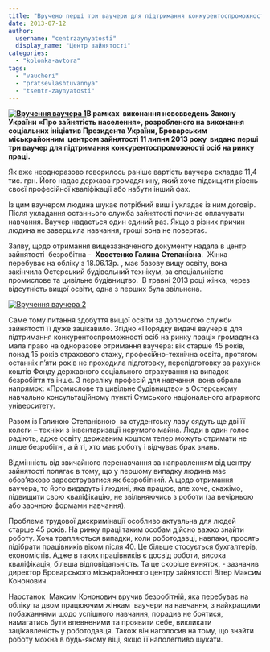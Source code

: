 ```yaml
---
title: "Вручено перші три ваучери для підтримання конкурентоспроможності"
date: 2013-07-12
author: 
  username: "centrzaynyatosti"
  display_name: "Центр зайнятості"
categories: 
  - "kolonka-avtora"
tags: 
  - "vaucheri"
  - "pratsevlashtuvannya"
  - "tsentr-zaynyatosti"
---
```


**[![Вручення ваучера 1](https://mpz.brovary.org/wp-content/uploads/2013/07/Vruchennya-vauchera-1.jpg)](https://mpz.brovary.org/wp-content/uploads/2013/07/Vruchennya-vauchera-1.jpg)В рамках  виконання нововведень Закону України «Про зайнятість населення», розробленого на виконання соціальних ініціатив Президента України, Броварським міськрайонним  центром зайнятості 11 липня 2013 року  видано перші три ваучер для підтримання конкурентоспроможності осіб на ринку праці.**  

Як вже неодноразово говорилось раніше вартість ваучера складає 11,4 тис. грн. Його надає держава громадянину, який хоче підвищити рівень своєї професійної кваліфікації або набути інший фах.

Із цим ваучером людина шукає потрібний виш і укладає із ним договір. Після укладання останнього служба зайнятості починає оплачувати навчання. Ваучер надається один єдиний раз. Якщо з різних причин людина не завершила навчання, гроші вона не повертає.

Заяву, щодо отримання вищезазначеного документу надала в центр зайнятості  безробітна -  **Хвостенко Галина Степанівна**.  Жінка перебуває на обліку з 18.06.13р. , має базову вищу освіту, вона закінчила Остерський будівельний технікум, за спеціальністю промислове та цивільне будівництво.  В травні 2013 році жінка, через відсутність вищої освіти, одна з перших була звільнена.

[![Вручення ваучера 2](https://mpz.brovary.org/wp-content/uploads/2013/07/Vruchennya-vauchera-2.jpg)](https://mpz.brovary.org/wp-content/uploads/2013/07/Vruchennya-vauchera-2.jpg)

Саме тому питання здобуття вищої освіти за допомогою служби зайнятості її дуже зацікавило. Згідно «Порядку видачі ваучерів для підтримання конкурентоспроможності осіб на ринку праці» громадянка мала право на одноразове отримання ваучера: вік старше 45 років, понад 15 років страхового стажу, професійно-технічна освіта, протягом останніх п’яти років не проходила підготовку, перепідготовку за рахунок коштів Фонду державного соціального страхування на випадок безробіття та інше. З переліку професій для навчання  вона обрала напрямок: «Промислове та цивільне будівництво» в Остерському навчально консультаційному пункті Сумського національного аграрного університету.

Разом із Галиною Степанівною  за студентську лаву сядуть ще дві її колеги – техніки з інвентаризації нерумого майна. Люди в один голос радіють, адже освіту державним коштом тепер можуть отримати не лише безробітні, а й ті, хто має роботу і відчуває брак знань.

Відмінність від звичайного перенавчання за направленням від центру зайнятості полягає в тому, що у першому випадку людина має обов’язково зареєструватися як безробітний. А щодо отримання ваучера, то його видадуть і людині, яка працює, але хоче, скажімо, підвищити свою кваліфікацію, не звільняючись з роботи (за вечірньою або заочною формами навчання).

Проблема трудової дискримінації особливо актуальна для людей старше 45 років. На ринку праці таким особам дійсно важко знайти роботу. Хоча трапляються випадки, коли роботодавці, навпаки, просять підібрати працівників віком після 40. Це більше стосується бухгалтерів, економістів. Адже в таких працівників є досвід роботи, висока кваліфікація, більша відповідальність. Та це скоріше виняток, - зазначив директор Броварського міськрайонного центру зайнятості Вітер Максим Кононович.

Наостанок  Максим Кононович вручив безробітній, яка перебуває на обліку та двом працюючим жінкам  ваучери на навчання, з найкращими побажаннями щодо успішного навчання, порадив не боятися, намагатись бути впевненими та проявити себе, викликати зацікавленість у роботодавця. Також він наголосив на тому, що знайти роботу можна в будь-якому віці, якщо її наполегливо шукати.

